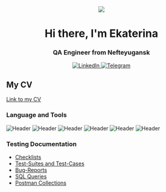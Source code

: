 <div id="Header" align="center">
   <img src="assets/video_preview_h264.gif"/>
</div>

<div id="Im" align="center">
    <h1>Hi there, I'm  Ekaterina </h1>
    <h3>QA Engineer from Nefteyugansk</h3>
</div>

<div id="socials" align="center">
    <a href="https://www.linkedin.com/in/ekaterina-burlakova-95b05825b/">
    <img src="https://img.shields.io/badge/LinkedIn-blue?style=for-the-badge&logo=linkedin&logoColor=white" alt="LinkedIn"/>
  </a>
    <a href="https://t.me/ludanimo">
    <img src="https://img.shields.io/badge/Telegram-blue?style=for-the-badge&logo=telegram&logoColor=white" alt="Telegram"/>
  </a>
</div>


## My CV
[Link to my CV](https://drive.google.com/file/d/1Ik7-V2kyvjZ2u0ab59wkEE7pcHKZ46Kh/view?usp=sharing)



### Language and Tools
![Header](https://img.shields.io/badge/Jira-090909?style=for-the-badge&logo=jira&logoColor=136be1)
![Header](https://img.shields.io/badge/Postman-090909?style=for-the-badge&logo=postman&logoColor=f76935)
![Header](https://img.shields.io/badge/Swagger-090909?style=for-the-badge&logo=swagger&logoColor=7ede2b)
![Header](https://img.shields.io/badge/Github-090909?style=for-the-badge&logo=github&logoColor=8cc4d7)
![Header](https://img.shields.io/badge/MySQL-090909?style=for-the-badge&logo=mysql&logoColor=00618a)
![Header](https://img.shields.io/badge/DevTools-090909?style=for-the-badge&logo=googlechrome&logoColor=2674f2)




### Testing Documentation

- [Checklists](https://docs.google.com/spreadsheets/d/1ZQ-OPfbtXzdlBD3KrRLSOGRcbA7TJIAal3tkh-v7t5A/edit#gid=0)
- [Test-Suites and Test-Cases](https://drive.google.com/drive/folders/1oQODsCEjUcE2c0-KiwT3i5zdiILXujF8)
- [Bug-Reports](https://docs.google.com/spreadsheets/d/14Qv4Rp9nmVwy5bvWLeLSbpbDP2PZYiECKA_HeeveZbY/edit#gid=0)
- [SQL Queries](https://github.com/ludanimo/SQL-Queries)
- [Postman Collections](https://github.com/ludanimo/Postman-Collection.git)
